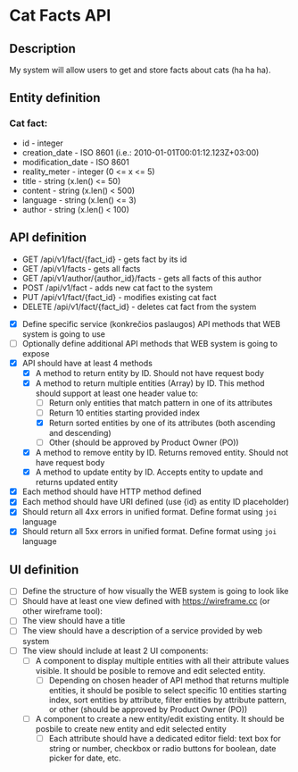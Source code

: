 # Cat Facts API


## Description
My system will allow users to get and store facts about cats (ha ha ha).

## Entity definition

### Cat fact:
- id - integer
- creation_date - ISO 8601 (i.e.: 2010-01-01T00:01:12.123Z+03:00)
- modification_date - ISO 8601
- reality_meter -  integer (0 <= x <= 5)
- title - string (x.len() <= 50)
- content - string (x.len() < 500)
- language - string (x.len() <= 3)
- author - string (x.len() < 100)


## API definition
- GET /api/v1/fact/{fact_id} - gets fact by its id
- GET /api/v1/facts - gets all facts
- GET /api/v1/author/{author_id}/facts - gets all facts of this author
- POST /api/v1/fact - adds new cat fact to the system
- PUT /api/v1/fact/{fact_id} - modifies existing cat fact
- DELETE /api/v1/fact/{fact_id} - deletes cat fact from the system

- [x] Define specific service (konkrečios paslaugos) API methods that WEB system is going to use
- [ ] Optionally define additional API methods that WEB system is going to expose
- [x] API should have at least 4 methods
    - [x] A method to return entity by ID. Should not have request body
    - [x] A method to return multiple entities (Array) by ID. This method should support at least one header value to:
        - [ ] Return only entities that match pattern in one of its attributes
        - [ ] Return 10 entities starting provided index
        - [x] Return sorted entities by one of its attributes (both ascending and descending)
        - [ ] Other (should be approved by Product Owner (PO))
    - [x] A method to remove entity by ID. Returns removed entity. Should not have request body
    - [x] A method to update entity by ID. Accepts entity to update and returns updated entity
- [x] Each method should have HTTP method defined
- [x] Each method should have URI defined (use {id} as entity ID placeholder)
- [x] Should return all 4xx errors in unified format. Define format using `joi` language
- [x] Should return all 5xx errors in unified format. Define format using `joi` language

## UI definition
- [ ] Define the structure of how visually the WEB system is going to look like
- [ ] Should have at least one view defined with https://wireframe.cc (or other wireframe tool):
- [ ] The view should have a title
- [ ] The view should have a description of a service provided by web system
- [ ] The view should include at least 2 UI components:
    - [ ] A component to display multiple entities with all their attribute values visible. It should be posible to remove and edit selected entity.
        - [ ] Depending on chosen header of API method that returns multiple entities, it should be posible to select specific 10 entities starting index, sort entities by attribute, filter entities by attribute pattern, or other (should be approved by Product Owner (PO))
    - [ ] A component to create a new entity/edit existing entity. It should be posbile to create new entity and edit selected entity
        - [ ] Each attribute should have a dedicated editor field: text box for string or number, checkbox or radio buttons for boolean, date picker for date, etc.
